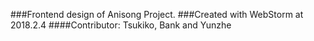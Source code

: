 ###Frontend design of Anisong Project.
###Created with WebStorm at 2018.2.4
####Contributor: Tsukiko, Bank and Yunzhe